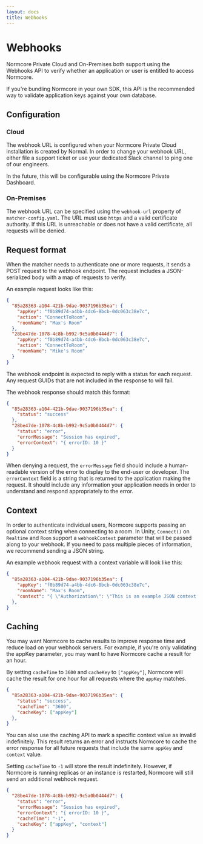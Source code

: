 ```yaml
---
layout: docs
title: Webhooks
---
```

# Webhooks
Normcore Private Cloud and On-Premises both support using the Webhooks API to verify whether an application or user is entitled to access Normcore.

If you're bundling Normcore in your own SDK, this API is the recommended way to validate application keys against your own database.

## Configuration
### Cloud
The webhook URL is configured when your Normcore Private Cloud installation is created by Normal. In order to change your webhook URL, either file a support ticket or use your dedicated Slack channel to ping one of our engineers.

In the future, this will be configurable using the Normcore Private Dashboard.

### On-Premises
The webhook URL can be specified using the `webhook-url` property of `matcher-config.yaml`. The URL must use `https` and a valid certificate authority. If this URL is unreachable or does not have a valid certificate, all requests will be denied.

## Request format
When the matcher needs to authenticate one or more requests, it sends a POST request to the webhook endpoint. The request includes a JSON-serialized body with a map of requests to verify.

An example request looks like this:
```json
{
  "85a28363-a104-421b-9dae-9037196b35ea": {
    "appKey": "f0b89d74-a4bb-4dc6-8bcb-0dc063c38e7c",
    "action": "ConnectToRoom",
    "roomName": "Max's Room"
  },
  "28be47de-1078-4c8b-b992-9c5a0b0444d7": {
    "appKey": "f0b89d74-a4bb-4dc6-8bcb-0dc063c38e7c",
    "action": "ConnectToRoom",
    "roomName": "Mike's Room"
  }
}
```

The webhook endpoint is expected to reply with a status for each request. Any request GUIDs that are not included in the response to will fail.

The webhook response should match this format:

```json
{
  "85a28363-a104-421b-9dae-9037196b35ea": {
    "status": "success"
  },
  "28be47de-1078-4c8b-b992-9c5a0b0444d7": {
    "status": "error",
    "errorMessage": "Session has expired",
    "errorContext": "{ errorID: 10 }"
  }
}
```

When denying a request, the `errorMessage` field should include a human-readable version of the error to display to the end-user or developer. The `errorContext` field is a string that is returned to the application making the request. It should include any information your application needs in order to understand and respond appropriately to the error.

## Context
In order to authenticate individual users, Normcore supports passing an optional context string when connecting to a room. In Unity, `Connect()` on `Realtime` and `Room` support a `webhookContext` parameter that will be passed along to your webhook. If you need to pass multiple pieces of information, we recommend sending a JSON string.

An example webhook request with a context variable will look like this:

```json
{
  "85a28363-a104-421b-9dae-9037196b35ea": {
    "appKey": "f0b89d74-a4bb-4dc6-8bcb-0dc063c38e7c",
    "roomName": "Max's Room",
    "context": "{ \"Authorization\": \"This is an example JSON context string\" }"
  },
}
```

## Caching
You may want Normcore to cache results to improve response time and reduce load on your webhook servers. For example, if you're only validating the appKey parameter, you may want to have Normcore cache a result for an hour.

By setting `cacheTime` to `3600` and `cacheKey` to `["appKey"]`, Normcore will cache the result for one hour for all requests where the `appKey` matches.

```json
{
  "85a28363-a104-421b-9dae-9037196b35ea": {
    "status": "success",
    "cacheTime": "3600",
    "cacheKey": ["appKey"]
  },
}
```

You can also use the caching API to mark a specific context value as invalid indefinitely. This result returns an error and instructs Normcore to cache the error response for all future requests that include the same `appKey` and `context` value.

Setting `cacheTime` to `-1` will store the result indefinitely. However, if Normcore is running replicas or an instance is restarted, Normcore will still send an additional webhook request.

```json
{
  "28be47de-1078-4c8b-b992-9c5a0b0444d7": {
    "status": "error",
    "errorMessage": "Session has expired",
    "errorContext": "{ errorID: 10 }",
    "cacheTime": "-1",
    "cacheKey": ["appKey", "context"]
  }
}
```
